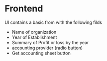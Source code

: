 # Frontend

UI contains a basic from with the following filds

- Name of organization
- Year of Establishment
- Summary of Profit or loss by the year
- accounting provider (radio button)
- Get accounting sheet button
